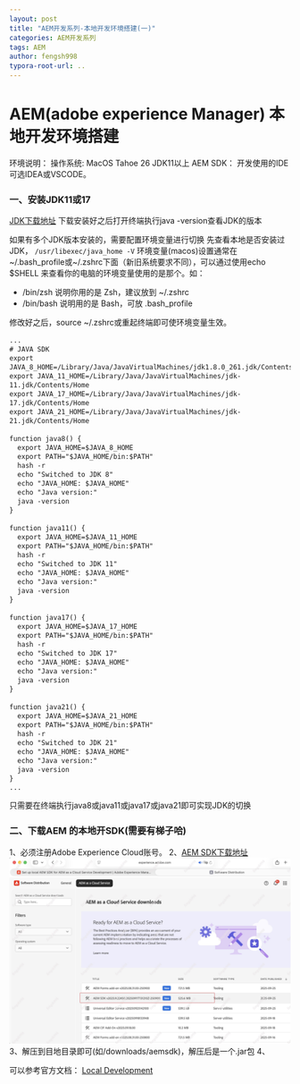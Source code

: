 ```yaml
---
layout: post
title: "AEM开发系列-本地开发环境搭建(一)"
categories: AEM开发系列
tags: AEM
author: fengsh998
typora-root-url: ..
---
```


# AEM(adobe experience Manager) 本地开发环境搭建

环境说明：
操作系统: MacOS Tahoe 26
JDK11以上
AEM SDK：
开发使用的IDE可选IDEA或VSCODE。

### 一、安装JDK11或17
[JDK下载地址](https://www.oracle.com/java/technologies/downloads/?er=221886)
下载安装好之后打开终端执行java -version查看JDK的版本

如果有多个JDK版本安装的，需要配置环境变量进行切换
先查看本地是否安装过JDK，
`
/usr/libexec/java_home -V
`
环境变量(macos)设置通常在~/.bash_profile或~/.zshrc下面（新旧系统要求不同），可以通过使用echo $SHELL 来查看你的电脑的环境变量使用的是那个。如：
* /bin/zsh 说明你用的是 Zsh，建议放到 ~/.zshrc
* /bin/bash 说明用的是 Bash，可放 .bash_profile

修改好之后，source ~/.zshrc或重起终端即可使环境变量生效。

```Shell:.zshrc
...
# JAVA SDK
export JAVA_8_HOME=/Library/Java/JavaVirtualMachines/jdk1.8.0_261.jdk/Contents/Home
export JAVA_11_HOME=/Library/Java/JavaVirtualMachines/jdk-11.jdk/Contents/Home
export JAVA_17_HOME=/Library/Java/JavaVirtualMachines/jdk-17.jdk/Contents/Home
export JAVA_21_HOME=/Library/Java/JavaVirtualMachines/jdk-21.jdk/Contents/Home

function java8() {
  export JAVA_HOME=$JAVA_8_HOME
  export PATH="$JAVA_HOME/bin:$PATH"
  hash -r
  echo "Switched to JDK 8"
  echo "JAVA_HOME: $JAVA_HOME"
  echo "Java version:"
  java -version
}

function java11() {
  export JAVA_HOME=$JAVA_11_HOME
  export PATH="$JAVA_HOME/bin:$PATH"
  hash -r
  echo "Switched to JDK 11"
  echo "JAVA_HOME: $JAVA_HOME"
  echo "Java version:"
  java -version
}

function java17() {
  export JAVA_HOME=$JAVA_17_HOME
  export PATH="$JAVA_HOME/bin:$PATH"
  hash -r
  echo "Switched to JDK 17"
  echo "JAVA_HOME: $JAVA_HOME"
  echo "Java version:"
  java -version
}

function java21() {
  export JAVA_HOME=$JAVA_21_HOME
  export PATH="$JAVA_HOME/bin:$PATH"
  hash -r
  echo "Switched to JDK 21"
  echo "JAVA_HOME: $JAVA_HOME"
  echo "Java version:"
  java -version
}
...
```

只需要在终端执行java8或java11或java17或java21即可实现JDK的切换

### 二、下载AEM 的本地开SDK(需要有梯子哈)
1、必须注册Adobe Experience Cloud账号。
2、[AEM SDK下载地址](https://experience.adobe.com/#/downloads/content/software-distribution/en/aemcloud.html)
![img](/assets/articles/aem/本地环境/aem-sdk-downloads.jpg)
3、解压到目地目录即可(如/downloads/aemsdk)，解压后是一个.jar包
4、




可以参考官方文档：
[Local Development](https://experienceleague.adobe.com/en/docs/experience-manager-learn/cloud-service/local-development-environment-set-up/aem-runtime)


